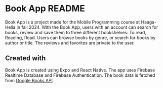 # Book App README

Book App is a project made for the Mobile Programming course at Haaga-Helia in fall 2024. With the Book App, users with an account can search for books, review and save them to three different bookshelves: To read, Reading, Read. Users can browse books by genre, or search for books by author or title. The reviews and favorites are private to the user.

## Created with
Book App is created using Expo and React Native. The app uses Firebase Realtime Database and Firebase Authentication. The book data is fetched from [Google Books API](https://developers.google.com/books/docs/overview).
